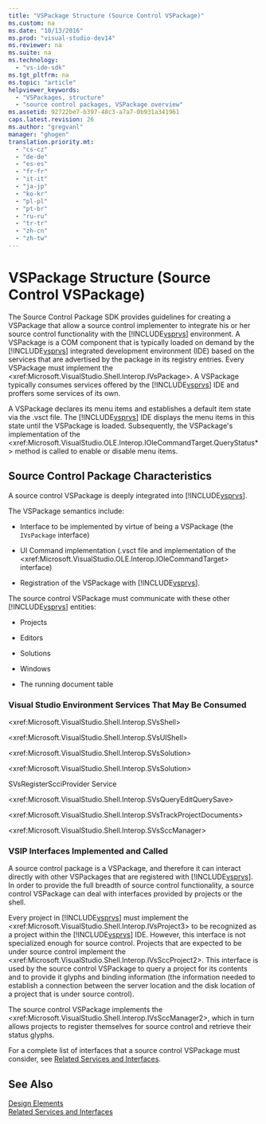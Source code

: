 ```yaml
---
title: "VSPackage Structure (Source Control VSPackage)"
ms.custom: na
ms.date: "10/13/2016"
ms.prod: "visual-studio-dev14"
ms.reviewer: na
ms.suite: na
ms.technology: 
  - "vs-ide-sdk"
ms.tgt_pltfrm: na
ms.topic: "article"
helpviewer_keywords: 
  - "VSPackages, structure"
  - "source control packages, VSPackage overview"
ms.assetid: 92722be7-b397-48c3-a7a7-0b931a341961
caps.latest.revision: 26
ms.author: "gregvanl"
manager: "ghogen"
translation.priority.mt: 
  - "cs-cz"
  - "de-de"
  - "es-es"
  - "fr-fr"
  - "it-it"
  - "ja-jp"
  - "ko-kr"
  - "pl-pl"
  - "pt-br"
  - "ru-ru"
  - "tr-tr"
  - "zh-cn"
  - "zh-tw"
---
```

# VSPackage Structure (Source Control VSPackage)
The Source Control Package SDK provides guidelines for creating a VSPackage that allow a source control implementer to integrate his or her source control functionality with the [!INCLUDE[vsprvs](../codequality/includes/vsprvs_md.md)] environment. A VSPackage is a COM component that is typically loaded on demand by the [!INCLUDE[vsprvs](../codequality/includes/vsprvs_md.md)] integrated development environment (IDE) based on the services that are advertised by the package in its registry entries. Every VSPackage must implement the \<xref:Microsoft.VisualStudio.Shell.Interop.IVsPackage>. A VSPackage typically consumes services offered by the [!INCLUDE[vsprvs](../codequality/includes/vsprvs_md.md)] IDE and proffers some services of its own.  
  
 A VSPackage declares its menu items and establishes a default item state via the .vsct file. The [!INCLUDE[vsprvs](../codequality/includes/vsprvs_md.md)] IDE displays the menu items in this state until the VSPackage is loaded. Subsequently, the VSPackage's implementation of the \<xref:Microsoft.VisualStudio.OLE.Interop.IOleCommandTarget.QueryStatus*> method is called to enable or disable menu items.  
  
## Source Control Package Characteristics  
 A source control VSPackage is deeply integrated into [!INCLUDE[vsprvs](../codequality/includes/vsprvs_md.md)].  
  
 The VSPackage semantics include:  
  
-   Interface to be implemented by virtue of being a VSPackage (the `IVsPackage` interface)  
  
-   UI Command implementation (.vsct file and implementation of the \<xref:Microsoft.VisualStudio.OLE.Interop.IOleCommandTarget> interface)  
  
-   Registration of the VSPackage with [!INCLUDE[vsprvs](../codequality/includes/vsprvs_md.md)].  
  
 The source control VSPackage must communicate with these other [!INCLUDE[vsprvs](../codequality/includes/vsprvs_md.md)] entities:  
  
-   Projects  
  
-   Editors  
  
-   Solutions  
  
-   Windows  
  
-   The running document table  
  
### Visual Studio Environment Services That May Be Consumed  
 \<xref:Microsoft.VisualStudio.Shell.Interop.SVsShell>  
  
 \<xref:Microsoft.VisualStudio.Shell.Interop.SVsUIShell>  
  
 \<xref:Microsoft.VisualStudio.Shell.Interop.SVsSolution>  
  
 \<xref:Microsoft.VisualStudio.Shell.Interop.SVsSolution>  
  
 SVsRegisterScciProvider Service  
  
 \<xref:Microsoft.VisualStudio.Shell.Interop.SVsQueryEditQuerySave>  
  
 \<xref:Microsoft.VisualStudio.Shell.Interop.SVsTrackProjectDocuments>  
  
 \<xref:Microsoft.VisualStudio.Shell.Interop.SVsSccManager>  
  
### VSIP Interfaces Implemented and Called  
 A source control package is a VSPackage, and therefore it can interact directly with other VSPackages that are registered with [!INCLUDE[vsprvs](../codequality/includes/vsprvs_md.md)]. In order to provide the full breadth of source control functionality, a source control VSPackage can deal with interfaces provided by projects or the shell.  
  
 Every project in [!INCLUDE[vsprvs](../codequality/includes/vsprvs_md.md)] must implement the \<xref:Microsoft.VisualStudio.Shell.Interop.IVsProject3> to be recognized as a project within the [!INCLUDE[vsprvs](../codequality/includes/vsprvs_md.md)] IDE. However, this interface is not specialized enough for source control. Projects that are expected to be under source control implement the \<xref:Microsoft.VisualStudio.Shell.Interop.IVsSccProject2>. This interface is used by the source control VSPackage to query a project for its contents and to provide it glyphs and binding information (the information needed to establish a connection between the server location and the disk location of a project that is under source control).  
  
 The source control VSPackage implements the \<xref:Microsoft.VisualStudio.Shell.Interop.IVsSccManager2>, which in turn allows projects to register themselves for source control and retrieve their status glyphs.  
  
 For a complete list of interfaces that a source control VSPackage must consider, see [Related Services and Interfaces](../extensibility/related-services-and-interfaces--source-control-vspackage-.md).  
  
## See Also  
 [Design Elements](../extensibility/source-control-vspackage-design-elements.md)   
 [Related Services and Interfaces](../extensibility/related-services-and-interfaces--source-control-vspackage-.md)